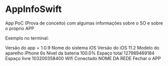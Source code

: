 # AppInfoSwift
App PoC (Prova de conceito) com algumas informações sobre o SO e sobre o proprio APP

Exemplo no terminal:

Versão do app = 1.0.9
Nome do sistema iOS
Versão do iOS 11.2
Modelo do aparelho iPhone 6s
Nível da bateria 100.0%
Espaço total 127989469184
Espaço livre 103200358400
Wifi Conectado NOME DA REDE
Fechar o APP
